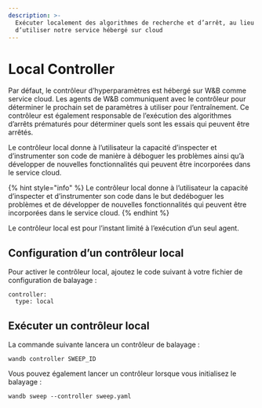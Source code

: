 ```yaml
---
description: >-
  Exécuter localement des algorithmes de recherche et d’arrêt, au lieu
  d’utiliser notre service hébergé sur cloud
---
```


# Local Controller

Par défaut, le contrôleur d’hyperparamètres est hébergé sur W&B comme service cloud. Les agents de W&B communiquent avec le contrôleur pour déterminer le prochain set de paramètres à utiliser pour l’entraînement. Ce contrôleur est également responsable de l’exécution des algorithmes d’arrêts prématurés pour déterminer quels sont les essais qui peuvent être arrêtés.

Le contrôleur local donne à l’utilisateur la capacité d’inspecter et d’instrumenter son code de manière à déboguer les problèmes ainsi qu’à développer de nouvelles fonctionnalités qui peuvent être incorporées dans le service cloud.

{% hint style="info" %}
Le contrôleur local donne à l’utilisateur la capacité d’inspecter et d’instrumenter son code dans le but dedéboguer les problèmes et de développer de nouvelles fonctionnalités qui peuvent être incorporées dans le service cloud.
{% endhint %}

Le contrôleur local est pour l’instant limité à l’exécution d’un seul agent.

## **Configuration d’un contrôleur local**

Pour activer le contrôleur local, ajoutez le code suivant à votre fichier de configuration de balayage :

```text
controller:
  type: local
```

##  **Exécuter un contrôleur local**

 La commande suivante lancera un contrôleur de balayage :

```text
wandb controller SWEEP_ID
```

Vous pouvez également lancer un contrôleur lorsque vous initialisez le balayage :

```text
wandb sweep --controller sweep.yaml
```

